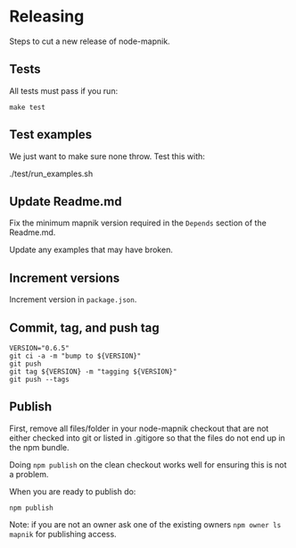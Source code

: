 # Releasing

Steps to cut a new release of node-mapnik.


## Tests

All tests must pass if you run:

    make test

## Test examples

We just want to make sure none throw. Test this with:

   ./test/run_examples.sh


## Update Readme.md

Fix the minimum mapnik version required in the `Depends` section of the Readme.md.

Update any examples that may have broken.


## Increment versions

Increment version in `package.json`.


## Commit, tag, and push tag

    VERSION="0.6.5"
    git ci -a -m "bump to ${VERSION}"
    git push
    git tag ${VERSION} -m "tagging ${VERSION}"
    git push --tags


## Publish

First, remove all files/folder in your node-mapnik checkout that are not either checked into git or listed in .gitigore so that the files do not end up in the npm bundle.

Doing `npm publish` on the clean checkout works well for ensuring this is not a problem.

When you are ready to publish do:

    npm publish
    
Note: if you are not an owner ask one of the existing owners `npm owner ls mapnik` for publishing access.